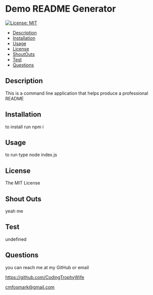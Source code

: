 # Demo README Generator
[![License: MIT](https://img.shields.io/badge/License-MIT-yellow.svg)](https://opensource.org/licenses/MIT)
- [Description](#description)
- [Installation](#installation)
- [Usage](#usage)
- [License](#license)
- [ShoutOuts](#shoutouts)
- [Test](#test)
- [Questions](#questions)

## Description 
This is a command line application that helps produce a professional README

## Installation 
to install run npm i

## Usage 
to run type node index.js

## License 
The MIT License

## Shout Outs 
yeah me

## Test 
undefined

## Questions 
you can reach me at my GitHub or email

https://github.com/CodingTrophyWife

cmfosmark@gmail.com

